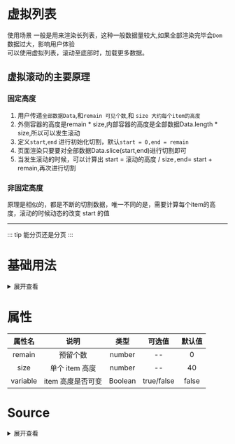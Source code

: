 # 虚拟列表
使用场景 一般是用来渲染长列表，这种一般数据量较大,如果全部渲染完毕会`Dom`数据过大，影响用户体验  
可以使用虚拟列表，滚动至底部时，加载更多数据。
##  虚拟滚动的主要原理 
### 固定高度
1. 用户传递`全部数据Data`,和`remain 可见个数`,和 `size 大约每个item的高度`
2. 外侧容器的高度是<textHighlight type="danger">remain * size</textHighlight>,内部容器的高度是<textHighlight type="danger">全部数据Data.length * size</textHighlight>,所以可以发生滚动
3. 定义`start`,`end` 进行初始化切割，默认`start = 0,end = remain`
4. 页面渲染只要要对<textHighlight type="danger">全部数据Data.slice(start,end)</textHighlight>进行切割即可
5. 当发生滚动的时候，可以计算出<textHighlight type="danger"> start = 滚动的高度 / size`,`end= start + remain</textHighlight>,再次进行切割
### 非固定高度
   原理是相似的，都是不断的<textHighlight type="danger">切割数据</textHighlight>，唯一不同的是，需要计算每个item的高度，滚动的时候动态的改变
   start 的值
   

----
::: tip
  能分页还是分页
:::
>

# 基础用法
>
>  

<virtualList></virtualList>

<script  setup>
  import virtualList from "../../../src/components/virtual/index.vue" 
</script>


<details>

<summary>展开查看</summary>

```vue
<template>
 <VirtualList :items="items" :remain="remain" :size="size" :variable="true">
  <template v-slot="{item}">
  <!-- 用户自己item -->
    <UserItem :item="item" />
  </template>
 </VirtualList>
</template>

<script>
import { ref } from 'vue';
import UserItem from "./userItem.vue"
import VirtualList from "./VirtualList.vue"

interface Item {
  id: number,
  value: number
}

const items: Item[] = []

for (let i = 0; i <script 100; i++) {
  items.push({ id: i, value: Math.random() * i })
}

// 可见个数
const remain = ref(8)
//单个 高度
const size = ref(40)

// 每个item 的高度是否一样
const variable = ref(true)
</script>
```
</details>
				
# 属性
|  属性名  |       说明        |  类型   |   可选值   | 默认值 |
| :------: | :---------------: | :-----: | :--------: | :----: |
|  remain  |     预留个数      | number  |     --     |   0    |
|   size   |  单个 item 高度   | number  |     --     |   40   |
| variable | item 高度是否可变 | Boolean | true/false | false  |

# Source

<details>

<summary>展开查看</summary>

```vue
<template>
  <!-- 视口 -->
  <div class="viewport" ref="viewport" @scroll="handleScroll">
    <!-- 滚动条 -->
    <div class="scroll-bar" ref="scrollBar"></div>
    <!-- 真实位置 -->
    <div class="scroll-list" :style="{top:offset+'px'}">
      <div v-for="(item,index) in visiableData" :index="item.id" :vid="item.id" ref="itemsRefNode">
        <slot :item="item" />
      </div>
    </div>
  </div>
</template>

<script setup lang="ts">
import { computed, nextTick, onMounted, onUpdated, PropType, reactive, ref } from 'vue';
import { Item } from './index.vue';

const props = defineProps({
  items: {
    type: Array as PropType<Item[]>,
    default: () => []
  },
  // 每一个 item 的高度
  size: {
    type: Number,
    default: 40
  },
  // 预留item个数
  remain: {
    type: Number,
    default: 0
  },
  // 是否高度可变
  variable: {
    type: Boolean,
    default: false
  }
})
const start = ref(0)
const end = ref(props.remain)
const offset = ref(0)


const visiableData = computed(() => {
  // 增大预留面积
  // 把 start 值 往前 提
  // end 值往后移动
  let _start = start.value - prevCount.value
  let _end = end.value + nextCount.value

  // return this.items.slice(this.start,this.end)
  return props.items.slice(_start, _end)
})

/**
 * @description 前景预留
 */
const prevCount = computed(() => {
  return Math.min(start.value, props.remain)
})


/**
 * @description 尾部预留
 * @description 如果 传入 的 items 的数量小于 要 预留(remain)的个数，使用 预留个数
 */
const nextCount = computed(() => {
  return Math.min(end.value, props.items.length - end.value)
})

const itemsRefNode = ref<HTMLDivElement[] | null>(null)
const scrollBar = ref<HTMLDivElement | null>(null)

let positions = reactive<any[]>([])

onUpdated(() => {
  nextTick(() => {
    let nodes = itemsRefNode.value

    nodes && nodes?.forEach((node) => {
      let { height } = node.getBoundingClientRect()
      let id = + (node.getAttribute("vid") ?? 0) - 0;

      let oldHeight = positions[id].height;
      let val = oldHeight - height
      if (val) {
        positions[id].height = height
        positions[id].bottom = positions[id].bottom - val // 顶部增加了
        // 后面所有人都需要增加高度
        for (let i = id + 1; i < positions.length; i++) {
          positions[i].top = positions[i - 1].bottom
          positions[i].bottom = positions[i].bottom - val
        }
      }
    })
    scrollBar.value!.style.height = positions[positions.length - 1].bottom + 'px'
  })
})

const getIndex = (value: number) => {

  let start = 0, end = positions.length - 1, temp: null | number = null;

/** 
 * @description 二分法比遍历循环更加高效
 */
  while (start < end) {

    let middleIndex = parseInt(String((start + end) / 2))

    let middleValue = positions[middleIndex].bottom
    if (middleValue == value) {
      return middleIndex
    } else if (middleValue < value) {
      start = middleIndex + 1
    } else {
      /**    
       *  @examle [1,2,5,6,10,20,50] value = 40 ,返回 50 
       *  
       */
      if (temp == null || temp > middleIndex) {
        temp = middleIndex  // 找到范围
      }
      end = middleIndex - 1
    }
  }
  return temp
}

const viewport = ref<HTMLDivElement | null>(null)

const handleScroll = () => {
  let scrollTop = viewport.value!.scrollTop;
  
  if (props.variable) {
    // 滚动的距离，计算需要从哪个 item 开始
    start.value = getIndex(scrollTop) || 0

    end.value = start.value + props.remain;

    offset.value = positions[start.value - prevCount.value] ? positions[start.value - prevCount.value].top : 0;

  } else {

    /**
     * @description 如果不是 变化的高度，开始的 高度
     */
    start.value = Math.floor(scrollTop / props.size)
    end.value = start.value + props.remain;
    // 需要把预留出来的偏移量 减去
    // 因为滚动的时候 start 提前了，会有一段时间重复数据
    offset.value = start.value * props.size - prevCount.value * props.size;
  }
}

const cacheList = () => {
  // 先暂时记录一个 缓存高度数组列表
  positions = props.items.map((item, index) => ({
    height: props.size,
    top: index * props.size,
    bottom: (index + 1) * props.size
  }))
}


onMounted(() => {
  // 视口高度 是  视口的items 个数 * 每一个的高度  大约值
  viewport.value!.style.height = props.remain * props.size + 'px'

  // 设置滚动条的高度，高度，这样才能滚动
  scrollBar.value!.style.height = props.items.length * props.size + 'px'
  cacheList()
})

</script>
<style lang="scss">
.viewport {
  overflow-y: scroll;
  position: relative;
}

.scroll-list {
  position: absolute;
  top: 0;
  width: 100%;
}
</style>
```


</details>






